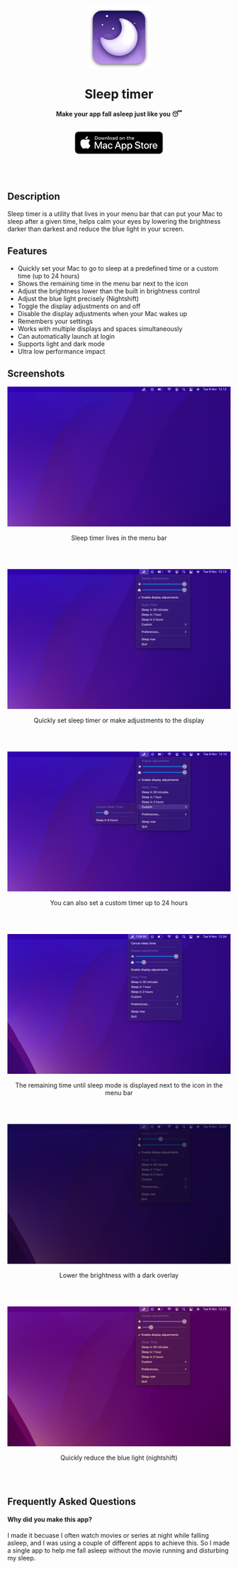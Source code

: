 <div align="center" class="hello">
    <br>
	<br>
    <br>
	<a href="https://sindresorhus.com/system-color-picker">
		<img src="appicon.png" width="140" height="140">
	</a>
	<h1>Sleep timer</h1>
	<p>
		<b>Make your app fall asleep just like you 😴</b>
	</p>
	<br>
    <a href="https://sindresorhus.com/system-color-picker">
		<img src="appstore.svg" width="200">
	</a>
	<br>
	<br>
    <br>
	<br>
</div>

## Description

Sleep timer is a utility that lives in your menu bar that can put your Mac to sleep after a given time, helps calm your eyes by lowering the brightness darker than darkest and reduce the blue light in your screen.

## Features

- Quickly set your Mac to go to sleep at a predefined time or a custom time (up to 24 hours)
- Shows the remaining time in the menu bar next to the icon
- Adjust the brightness lower than the built in brightness control
- Adjust the blue light precisely (Nightshift)
- Toggle the display adjustments on and off
- Disable the display adjustments when your Mac wakes up
- Remembers your settings
- Works with multiple displays and spaces simultaneously
- Can automatically launch at login
- Supports light and dark mode
- Ultra low performance impact

## Screenshots

![](assets/screenshots/normal-dark.png)
<p align="center">Sleep timer lives in the menu bar</p>
<br>
<br>

![](assets/screenshots/open-dark.png)
<p align="center">Quickly set sleep timer or make adjustments to the display</p>
<br>
<br>

![](assets/screenshots/custom-dark.png)
<p align="center">You can also set a custom timer up to 24 hours</p>
<br>
<br>

![](assets/screenshots/timing-dark.png)
<p align="center">The remaining time until sleep mode is displayed next to the icon in the menu bar</p>
<br>
<br>

![](assets/screenshots/brightness-dark.png)
<p align="center">Lower the brightness with a dark overlay</p>
<br>
<br>

![](assets/screenshots/nightshift-dark.png)
<p align="center">Quickly reduce the blue light (nightshift)</p>
<br>
<br>


## Frequently Asked Questions

#### Why did you make this app?

I made it becuase I often watch movies or series at night while falling asleep, and I was using a couple of different apps to achieve this. So I made a single app to help me fall asleep without the movie running and disturbing my sleep.

